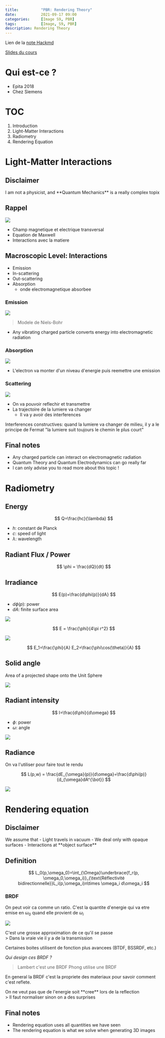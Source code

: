 ```yaml
---
title:          "PBR: Rendering Theory"
date:           2021-09-17 09:00
categories:     [Image S9, PBR]
tags:           [Image, S9, PBR]
description: Rendering Theory
---
```

Lien de la [note Hackmd](https://hackmd.io/@lemasymasa/S1r4A2ZXF)

[Slides du cours](https://davidpeicho.github.io/teaching/)

# Qui est-ce ?

- Epita 2018
- Chez Siemens

# TOC

1. Introduction
2. Light-Matter Interactions
3. Radiometry
4. Rendering Equation

# Light-Matter Interactions

## Disclaimer

<div class="alert alert-warning" role="alert" markdown="1">
I am not a physicist, and **Quantum Mechanics** is a really complex topix
</div>

## Rappel

![](https://i.imgur.com/EbYiQte.png)
- Champ magnetique et electrique transversal
- Equation de Maxwell
- Interactions avec la matiere

## Macroscopic Level: Interactions

- Emission
- In-scattering
- Out-scattering
- Absorption
    - onde electromagnetique absorbee

### Emission

![](https://i.imgur.com/DnsSQHi.png)
> Modele de Niels-Bohr

- Any vibrating charged particle converts energy into electromagnetic radiation

### Absorption

![](https://i.imgur.com/weQvo4a.png)

- L'electron va monter d'un niveau d'energie puis reemettre une emission

### Scattering

![](https://i.imgur.com/xGXBagp.png)

- On va pouvoir reflechir et transmettre
- La trajectoire de la lumiere va changer
    - Il va y avoir des interferences

Interferences constructives: quand la lumiere va changer de milieu, il y a le principe de Fermat "la lumiere suit toujours le chemin le plus court"

## Final notes

- Any charged particle can interact on electromagnetic radiation
- Quantum Theory and Quantum Electrodynamics can go really far
- I can only advise you to read more about this topic !

# Radiometry

## Energy

$$
Q=\frac{hc}{\lambda}
$$
- $h$: constant de Planck
- $c$: speed of light
- $\lambda$: wavelength

## Radiant Flux / Power

$$
\phi = \frac{dQ}{dt}
$$

## Irradiance

$$
E(p)=\frac{d\phi(p)}{dA}
$$

- $d\phi(p)$: power
- $dA$: finite surface area

![](https://i.imgur.com/FFCwFcc.png)

$$
E = \frac{\phi}{4\pi r^2}
$$

![](https://i.imgur.com/VngHBSf.png)

$$
E_1=\frac{\phi}{A}
E_2=\frac{\phi\cos(\theta)}{A}
$$

## Solid angle

<div class="alert alert-info" role="alert" markdown="1">
Area of a projected shape onto the Unit Sphere

![](https://i.imgur.com/oevDJCz.png)

</div>

## Radiant intensity

$$
I=\frac{d\phi}{d\omega}
$$
- $\phi$: power
- $\omega$: angle

![](https://i.imgur.com/kPVbPJ2.png)


## Radiance

<div class="alert alert-danger" role="alert" markdown="1">
On va l'utiliser pour faire tout le rendu
</div>

$$
L(p,w) = \frac{dE_{\omega}(p)}{d\omega}=\frac{d\phi(p)}{d_{\omega}dA^{\bot}}
$$

![](https://i.imgur.com/g6TJwZ0.png)

# Rendering equation

## Disclaimer

<div class="alert alert-warning" role="alert" markdown="1">
We assume that
- Light travels in vacuum
- We deal only with opaque surfaces
- Interactions at **object surface**
</div>

## Definition

$$
L_0(p,\omega_0)=\int_{\Omega}\underbrace{f_r(p, \omega_0,\omega_i)}_{\text{Réflectivité bidirectionnelle}}L_i(p,\omega_i)n\times \omega_i d\omega_i
$$

### BRDF

<div class="alert alert-info" role="alert" markdown="1">

On peut voir ca comme un ratio. C'est la quantite d'energie qui va etre emise en $\omega_0$ quand elle provient de $\omega_i$
</div>

![](https://i.imgur.com/rZ9xXbp.png)

<div class="alert alert-warning" role="alert" markdown="1">
C'est une grosse approximation de ce qu'il se passe
</div>
> Dans la vraie vie il y a de la transmission

Certaines boites utilisent de fonction plus avancees (BTDF, BSSRDF, etc.)

*Qui design ces BRDF ?*
> Lambert c'est une BRDF
> Phong utilise une BRDF

En general la BRDF c'est la propriete des materiaux pour savoir comment c'est reflete.

<div class="alert alert-danger" role="alert" markdown="1">
On ne veut pas que de l'energie soit **cree** lors de la reflection
</div>
> Il faut normaliser sinon on a des surprises

## Final notes

- Rendering equation uses all quantities we have seen
- The rendering equation is what we solve when generating 3D images
